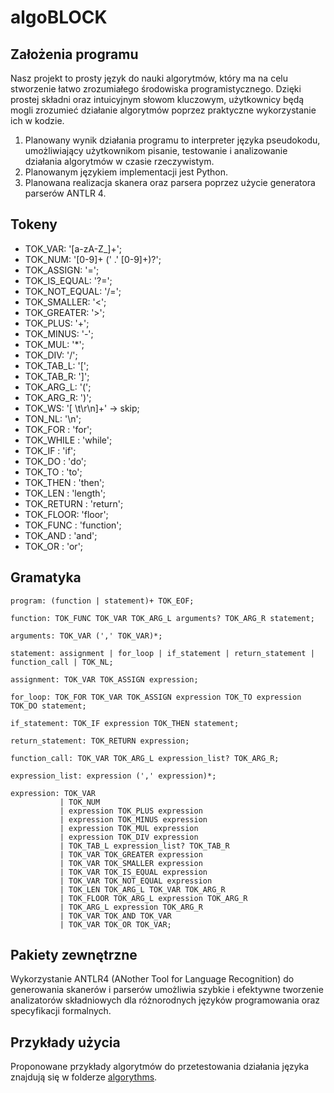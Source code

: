 # algoBLOCK

## Założenia programu
Nasz projekt to prosty język do nauki algorytmów, który ma na celu stworzenie łatwo zrozumiałego środowiska programistycznego. Dzięki prostej składni oraz intuicyjnym słowom kluczowym, użytkownicy będą mogli zrozumieć działanie algorytmów poprzez praktyczne wykorzystanie ich w kodzie.
1. Planowany wynik działania programu to interpreter języka pseudokodu, umożliwiający użytkownikom pisanie, testowanie i analizowanie działania algorytmów w czasie rzeczywistym.
2. Planowanym językiem implementacji jest Python.
3. Planowana realizacja skanera oraz parsera poprzez użycie generatora parserów ANTLR 4.

## Tokeny
- TOK_VAR: '[a-zA-Z_]+';
- TOK_NUM: '[0-9]+ (' .' [0-9]+)?';
- TOK_ASSIGN: '=';
- TOK_IS_EQUAL: '?=';
- TOK_NOT_EQUAL: '/=';
- TOK_SMALLER: '<';
- TOK_GREATER: '>';
- TOK_PLUS: '+';
- TOK_MINUS: '-';
- TOK_MUL: '*';
- TOK_DIV: '/';
- TOK_TAB_L: '[';
- TOK_TAB_R: ']';
- TOK_ARG_L: '(';
- TOK_ARG_R: ')';
- TOK_WS: '[ \t\r\n]+' -> skip;
- TON_NL: '\n';
- TOK_FOR  : 'for';
- TOK_WHILE : 'while';
- TOK_IF : 'if';
- TOK_DO : 'do';
- TOK_TO : 'to';
- TOK_THEN : 'then';
- TOK_LEN : 'length';
- TOK_RETURN : 'return';	
- TOK_FLOOR: 'floor';
- TOK_FUNC : 'function';
- TOK_AND : 'and';
- TOK_OR : 'or';

## Gramatyka
```g4
program: (function | statement)+ TOK_EOF;

function: TOK_FUNC TOK_VAR TOK_ARG_L arguments? TOK_ARG_R statement;

arguments: TOK_VAR (',' TOK_VAR)*;

statement: assignment | for_loop | if_statement | return_statement | function_call | TOK_NL;

assignment: TOK_VAR TOK_ASSIGN expression;

for_loop: TOK_FOR TOK_VAR TOK_ASSIGN expression TOK_TO expression TOK_DO statement;

if_statement: TOK_IF expression TOK_THEN statement;

return_statement: TOK_RETURN expression;

function_call: TOK_VAR TOK_ARG_L expression_list? TOK_ARG_R;

expression_list: expression (',' expression)*;

expression: TOK_VAR
           | TOK_NUM
           | expression TOK_PLUS expression
           | expression TOK_MINUS expression
           | expression TOK_MUL expression
           | expression TOK_DIV expression
           | TOK_TAB_L expression_list? TOK_TAB_R
           | TOK_VAR TOK_GREATER expression
           | TOK_VAR TOK_SMALLER expression
           | TOK_VAR TOK_IS_EQUAL expression
           | TOK_VAR TOK_NOT_EQUAL expression
           | TOK_LEN TOK_ARG_L TOK_VAR TOK_ARG_R
           | TOK_FLOOR TOK_ARG_L expression TOK_ARG_R
           | TOK_ARG_L expression TOK_ARG_R
           | TOK_VAR TOK_AND TOK_VAR
           | TOK_VAR TOK_OR TOK_VAR;
```

## Pakiety zewnętrzne
Wykorzystanie ANTLR4 (ANother Tool for Language Recognition) do generowania skanerów i parserów umożliwia szybkie i efektywne tworzenie analizatorów składniowych dla różnorodnych języków programowania oraz specyfikacji formalnych.

## Przykłady użycia 
Proponowane przykłady algorytmów do przetestowania działania języka znajdują się w folderze [algorythms](./algorithms/).




